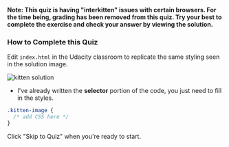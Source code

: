 **Note: This quiz is having "interkitten" issues with certain browsers. For the time being, grading has been removed from this quiz. Try your best to complete the exercise and check your answer by viewing the solution.**

### How to Complete this Quiz

Edit `index.html` in the Udacity classroom to replicate the same styling seen in the solution image.

![kitten solution](http://udacity.github.io/fend/lessons/L3/problem-set/02-style-an-image/kitten-solution-instructions.jpg)

- I've already written the **selector** portion of the code, you just need to fill in the styles.

```css
.kitten-image {
  /* add CSS here */
}
```

Click "Skip to Quiz" when you're ready to start.